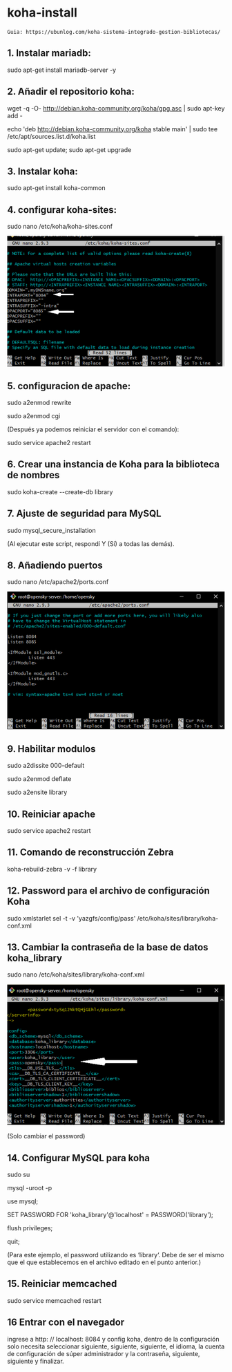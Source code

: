 # koha-install
```
Guia: https://ubunlog.com/koha-sistema-integrado-gestion-bibliotecas/
```
## 1. Instalar mariadb:
sudo apt-get install mariadb-server -y

## 2. Añadir el repositorio koha:
wget -q -O- http://debian.koha-community.org/koha/gpg.asc | sudo apt-key add -

echo 'deb http://debian.koha-community.org/koha stable main' | sudo tee /etc/apt/sources.list.d/koha.list

sudo apt-get update; sudo apt-get upgrade

## 3. Instalar koha:
sudo apt-get install koha-common

## 4. configurar koha-sites: 
sudo nano /etc/koha/koha-sites.conf


![alt text](koha-sites.png?raw=true)

## 5. configuracion de apache:
sudo a2enmod rewrite

sudo a2enmod cgi

(Después ya podemos reiniciar el servidor con el comando):

sudo service apache2 restart

## 6. Crear una instancia de Koha para la biblioteca de nombres

sudo koha-create --create-db library

## 7. Ajuste de seguridad para MySQL

sudo mysql_secure_installation

(Al ejecutar este script, respondí Y (Sí) a todas las demás).

## 8. Añadiendo puertos

sudo nano /etc/apache2/ports.conf

![alt text](ports.png?raw=true)

## 9. Habilitar modulos

sudo a2dissite 000-default

sudo a2enmod deflate

sudo a2ensite library

## 10. Reiniciar apache

sudo service apache2 restart

## 11. Comando de reconstrucción Zebra

koha-rebuild-zebra -v -f library

## 12. Password para el archivo de configuración Koha

sudo xmlstarlet sel -t -v 'yazgfs/config/pass' /etc/koha/sites/library/koha-conf.xml

## 13. Cambiar la contraseña de la base de datos koha_library

sudo nano /etc/koha/sites/library/koha-conf.xml


![alt text](koha-library.png?raw=true)

(Solo cambiar el password)
## 14. Configurar MySQL para koha

sudo su
 
mysql -uroot -p
 
use mysql;
 
SET PASSWORD FOR 'koha_library'@'localhost' = PASSWORD('library');
 
flush privileges;
 
quit;

(Para este ejemplo, el password utilizando es ‘library‘. Debe de ser el mismo que el que establecemos en el archivo editado en el punto anterior.)

## 15. Reiniciar memcached

sudo service memcached restart

## 16 Entrar con el navegador

ingrese a http: // localhost: 8084 y config koha, dentro de la configuración solo necesita seleccionar siguiente, siguiente, siguiente, el idioma, la cuenta de configuración de súper administrador y la contraseña, siguiente, siguiente y finalizar.
